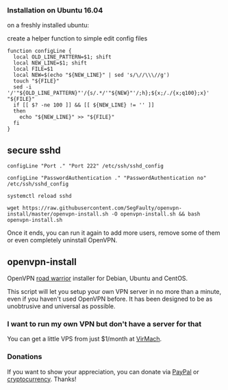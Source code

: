 
### Installation on Ubuntu 16.04

on a freshly installed ubuntu:

create a helper function to simple edit config files

    function configLine {
      local OLD_LINE_PATTERN=$1; shift
      local NEW_LINE=$1; shift
      local FILE=$1
      local NEW=$(echo "${NEW_LINE}" | sed 's/\//\\\//g')
      touch "${FILE}"
      sed -i '/'"${OLD_LINE_PATTERN}"'/{s/.*/'"${NEW}"'/;h};${x;/./{x;q100};x}' "${FILE}"
      if [[ $? -ne 100 ]] && [[ ${NEW_LINE} != '' ]]
      then
        echo "${NEW_LINE}" >> "${FILE}"
      fi
    }

## secure sshd

`configLine "Port ." "Port 222" /etc/ssh/sshd_config`

`configLine "PasswordAuthentication ." "PasswordAuthentication no" /etc/ssh/sshd_config`

`systemctl reload sshd`



`wget https://raw.githubusercontent.com/SegFaulty/openvpn-install/master/openvpn-install.sh -O openvpn-install.sh && bash openvpn-install.sh`

Once it ends, you can run it again to add more users, remove some of them or even completely uninstall OpenVPN.

## openvpn-install
OpenVPN [road warrior](http://en.wikipedia.org/wiki/Road_warrior_%28computing%29) installer for Debian, Ubuntu and CentOS.

This script will let you setup your own VPN server in no more than a minute, even if you haven't used OpenVPN before. It has been designed to be as unobtrusive and universal as possible.

### I want to run my own VPN but don't have a server for that
You can get a little VPS from just $1/month at [VirMach](https://billing.virmach.com/aff.php?aff=4109&url=billing.virmach.com/cart.php?gid=1).

### Donations

If you want to show your appreciation, you can donate via [PayPal](https://www.paypal.com/cgi-bin/webscr?cmd=_s-xclick&hosted_button_id=VBAYDL34Z7J6L) or [cryptocurrency](https://pastebin.com/raw/M2JJpQpC). Thanks!
